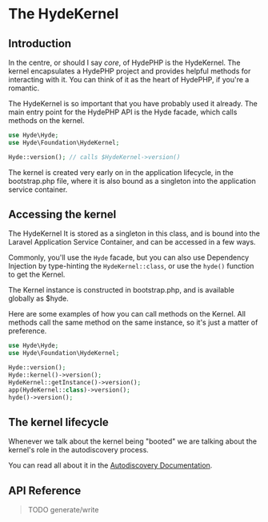 # The HydeKernel

## Introduction

In the centre, or should I say _core_, of HydePHP is the HydeKernel. The kernel encapsulates a HydePHP project and
provides helpful methods for interacting with it. You can think of it as the heart of HydePHP, if you're a romantic.

The HydeKernel is so important that you have probably used it already. The main entry point for the HydePHP
API is the Hyde facade, which calls methods on the kernel.

```php
use Hyde\Hyde;
use Hyde\Foundation\HydeKernel;

Hyde::version(); // calls $HydeKernel->version()
```

The kernel is created very early on in the application lifecycle, in the bootstrap.php file, where it is also bound
as a singleton into the application service container.


## Accessing the kernel

The HydeKernel It is stored as a singleton in this class, and is bound into the
Laravel Application Service Container, and can be accessed in a few ways.

Commonly, you'll use the `Hyde` facade, but you can also use Dependency Injection
by type-hinting the `HydeKernel::class`, or use the `hyde()` function to get the Kernel.

The Kernel instance is constructed in bootstrap.php, and is available globally as $hyde.

Here are some examples of how you can call methods on the Kernel. All methods call the same method on the same instance, so it's just a matter of preference.

```php
use Hyde\Hyde;
use Hyde\Foundation\HydeKernel;

Hyde::version();
Hyde::kernel()->version();
HydeKernel::getInstance()->version();
app(HydeKernel::class)->version();
hyde()->version();
```


## The kernel lifecycle

Whenever we talk about the kernel being "booted" we are talking about the kernel's role in the autodiscovery process.

You can read all about it in the [Autodiscovery Documentation](autodiscovery).


## API Reference

> TODO generate/write
